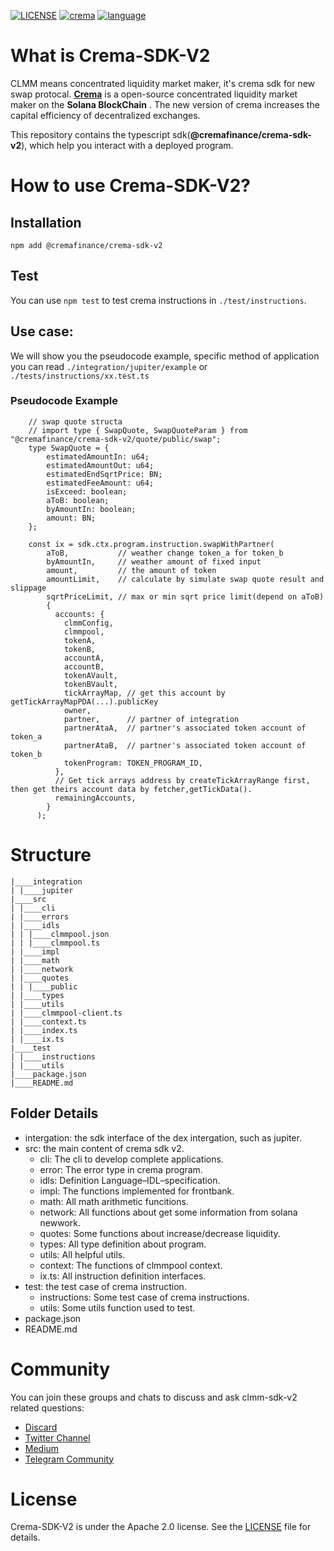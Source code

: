 [![LICENSE](https://img.shields.io/badge/license-Apache2-green)](./LICENSE)
[![crema](https://img.shields.io/badge/protocol-crema-blue)](https://www.crema.finance/)
[![language](https://img.shields.io/badge/Language-typescript-blue)](https://www.typescriptlang.org/)

# What is Crema-SDK-V2

CLMM means concentrated liquidity market maker, it's crema sdk for new swap protocal. **[Crema](https://www.crema.finance/)** is a open-source concentrated liquidity market maker on the **Solana BlockChain** . The new version of crema increases the capital efficiency of decentralized exchanges.

This repository contains the typescript sdk(**@cremafinance/crema-sdk-v2**), which help you interact with a deployed program.

# How to use Crema-SDK-V2?

## Installation

```
npm add @cremafinance/crema-sdk-v2
```

## Test

You can use `npm test` to test crema instructions in `./test/instructions`.

## Use case:

We will show you the pseudocode example, specific method of application you can read `./integration/jupiter/example` or `./tests/instructions/xx.test.ts`

### Pseudocode Example

```
    // swap quote structa
    // import type { SwapQuote, SwapQuoteParam } from "@cremafinance/crema-sdk-v2/quote/public/swap";
    type SwapQuote = {
        estimatedAmountIn: u64;
        estimatedAmountOut: u64;
        estimatedEndSqrtPrice: BN;
        estimatedFeeAmount: u64;
        isExceed: boolean;
        aToB: boolean;
        byAmountIn: boolean;
        amount: BN;
    };

    const ix = sdk.ctx.program.instruction.swapWithPartner(
        aToB,           // weather change token_a for token_b
        byAmountIn,     // weather amount of fixed input
        amount,         // the amount of token
        amountLimit,    // calculate by simulate swap quote result and slippage
        sqrtPriceLimit, // max or min sqrt price limit(depend on aToB)
        {
          accounts: {
            clmmConfig,
            clmmpool,
            tokenA,
            tokenB,
            accountA,
            accountB,
            tokenAVault,
            tokenBVault,
            tickArrayMap, // get this account by getTickArrayMapPDA(...).publicKey
            owner,
            partner,      // partner of integration
            partnerAtaA,  // partner's associated token account of token_a
            partnerAtaB,  // partner's associated token account of token_b
            tokenProgram: TOKEN_PROGRAM_ID,
          },
          // Get tick arrays address by createTickArrayRange first, then get theirs account data by fetcher,getTickData().
          remainingAccounts,
        }
      );
```

# Structure

```
|____integration
| |____jupiter
|____src
| |____cli
| |____errors
| |____idls
| | |____clmmpool.json
| | |____clmmpool.ts
| |____impl
| |____math
| |____network
| |____quotes
| | |____public
| |____types
| |____utils
| |____clmmpool-client.ts
| |____context.ts
| |____index.ts
| |____ix.ts
|____test
| |____instructions
| |____utils
|____package.json
|____README.md
```

## Folder Details

- intergation: the sdk interface of the dex intergation, such as jupiter.
- src: the main content of crema sdk v2.
  - cli: The cli to develop complete applications.
  - error: The error type in crema program.
  - idls: Definition Language–IDL–specification.
  - impl: The functions implemented for frontbank.
  - math: All math arithmetic funcitions.
  - network: All functions about get some information from solana newwork.
  - quotes: Some functions about increase/decrease liquidity.
  - types: All type definition about program.
  - utils: All helpful utils.
  - context: The functions of clmmpool context.
  - ix.ts: All instruction definition interfaces.
- test: the test case of crema instruction.
  - instructions: Some test case of crema instructions.
  - utils: Some utils function used to test.
- package.json
- README.md

# Community

You can join these groups and chats to discuss and ask clmm-sdk-v2 related questions:

- [Discard](https://discord.com/channels/898196754678284308/910120408785760266)
- [Twitter Channel](https://twitter.com/Crema_Finance)
- [Medium](https://medium.com/@Crema.finance)
- [Telegram Community](https://t.me/cremafinance)

# License

Crema-SDK-V2 is under the Apache 2.0 license. See the [LICENSE](./LICENSE) file for details.
